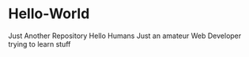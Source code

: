 # Hello-World
Just Another Repository 
Hello Humans
Just an amateur Web Developer trying to learn stuff
